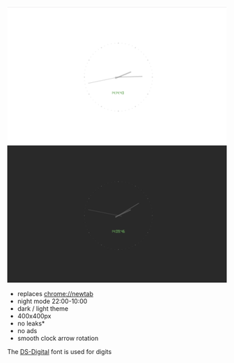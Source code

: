 ![](docs/screenshot.png)
![](docs/screenshot1.png)

- replaces [chrome://newtab]()
- night mode 22:00-10:00
- dark / light theme
- 400x400px
- no leaks*
- no ads
- smooth clock arrow rotation

The [DS-Digital](https://www.dafont.com/ds-digital.font) font is used for digits
